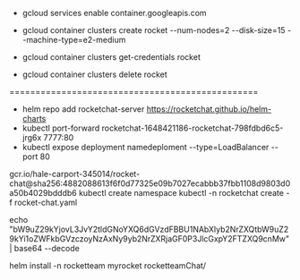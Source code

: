 - gcloud services enable container.googleapis.com

- gcloud container clusters create rocket --num-nodes=2 --disk-size=15 --machine-type=e2-medium
- gcloud container clusters get-credentials rocket
- gcloud container clusters delete rocket


================================================


- helm repo add rocketchat-server https://rocketchat.github.io/helm-charts
- kubectl port-forward rocketchat-1648421186-rocketchat-798fdbd6c5-jrg6x 7777:80
- kubectl expose deployment namedeploment --type=LoadBalancer --port 80

gcr.io/hale-carport-345014/rocket-chat@sha256:4882088613f6f0d77325e09b7027ecabbb37fbb1108d9803d0a50b4029bdddb6
kubectl create namespace <namespace-name>
kubectl -n rocketchat create -f rocket-chat.yaml

echo "bW9uZ29kYjovL3JvY2tldGNoYXQ6dGVzdFBBU1NAbXlyb2NrZXQtbW9uZ29kYi1oZWFkbGVzczoyNzAxNy9yb2NrZXRjaGF0P3JlcGxpY2FTZXQ9cnMw" | base64 --decode


helm install -n rocketteam myrocket rocketteamChat/


